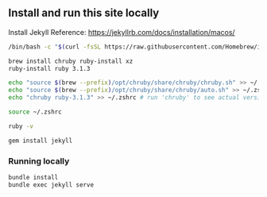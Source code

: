 
## Install and run this site locally

Install Jekyll
Reference: https://jekyllrb.com/docs/installation/macos/

```bash
/bin/bash -c "$(curl -fsSL https://raw.githubusercontent.com/Homebrew/install/HEAD/install.sh)"

brew install chruby ruby-install xz
ruby-install ruby 3.1.3

echo "source $(brew --prefix)/opt/chruby/share/chruby/chruby.sh" >> ~/.zshrc
echo "source $(brew --prefix)/opt/chruby/share/chruby/auto.sh" >> ~/.zshrc
echo "chruby ruby-3.1.3" >> ~/.zshrc # run 'chruby' to see actual version

source ~/.zshrc

ruby -v

gem install jekyll

```

### Running locally
```bash
bundle install
bundle exec jekyll serve
```